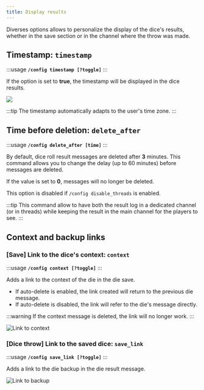 ```yaml
---
title: Display results
---
```


Diverses options allows to personalize the display of the dice's results, whether in the save section or in the channel where the throw was made.

## Timestamp: `timestamp`

:::usage
**`/config timestamp [?toggle]`**
:::

If the option is set to **true**, the timestamp will be displayed in the dice results.

![](/assets/rolls/config/timestamp.png)

:::tip
The timestamp automatically adapts to the user's time zone.
:::

## Time before deletion: `delete_after`

:::usage
**`/config delete_after [time]`**
:::

By default, dice roll result messages are deleted after **3** minutes. This command allows you to change the delay (up to 60 minutes) before messages are deleted.

If the value is set to **0**, messages will no longer be deleted.

This option is disabled if `/config disable_threads` is enabled.

:::tip
This command allow to have both the result log in a dedicated channel (or in threads) while keeping the result in the main channel for the players to see.
:::

## Context and backup links
### [Save] Link to the dice's context: `context`

:::usage
**`/config context [?toggle]`**
:::

Adds a link to the context of the die in the die save.
- If auto-delete is enabled, the link created will return to the previous die message.
- If auto-delete is disabled, the link will refer to the die's message directly.

:::warning
If the context message is deleted, the link will no longer work.
:::

![Link to context](/assets/rolls/config/context.png)

### [Dice throw] Link to the saved dice: `save_link`

:::usage
**`/config save_link [?toggle]`**
:::

Adds a link to the die backup in the die result message.

![Link to backup](/assets/rolls/config/backup_link.png)

